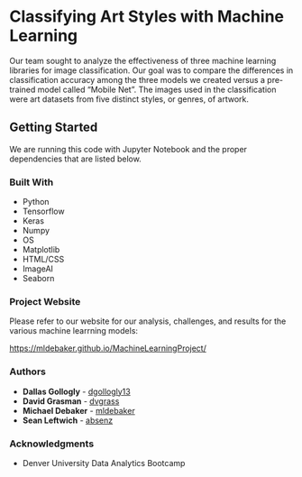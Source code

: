 # Classifying Art Styles with Machine Learning

Our team sought to analyze the effectiveness of three machine learning libraries for image classification. Our goal was to compare the differences in classification accuracy among the three models we created versus a pre-trained model called “Mobile Net”. The images used in the classification were art datasets from five distinct styles, or genres, of artwork.  

## Getting Started 

We are running this code with Jupyter Notebook and the proper dependencies that are listed below. 

### Built With

* Python
* Tensorflow
* Keras
* Numpy
* OS 
* Matplotlib
* HTML/CSS
* ImageAI
* Seaborn

### Project Website

Please refer to our website for our analysis, challenges, and results for the various machine learrning models:

https://mldebaker.github.io/MachineLearningProject/

### Authors

* **Dallas Gollogly** - [dgollogly13](https://github.com/dgollogly13)
* **David Grasman** - [dvgrass](https://github.com/dvgrass)
* **Michael Debaker** - [mldebaker](https://github.com/mldebaker)
* **Sean Leftwich** - [absenz](https://github.com/absenz)

### Acknowledgments

* Denver University Data Analytics Bootcamp 
